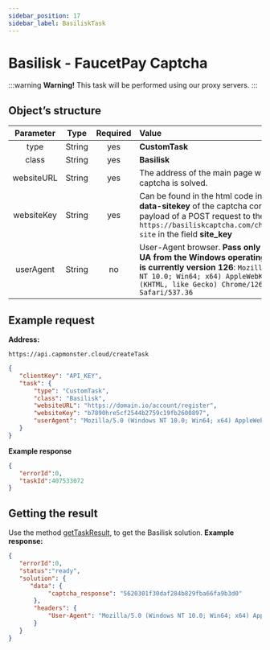 ```yaml
---
sidebar_position: 17
sidebar_label: BasiliskTask
---
```

# Basilisk - FaucetPay Captcha
:::warning **Warning!**
This task will be performed using our proxy servers.
:::
## **Object’s structure**
|**Parameter**|**Type**|**Required**|**Value**|
| :-: | :-: | :-: | :- | 
|type|String|yes|**CustomTask**|
|class|String|yes|**Basilisk**|
|websiteURL|String|yes|The address of the main page where the captcha is solved.|
|websiteKey|String|yes|Can be found in the html code in the attribute **data-sitekey** of the captcha container or in the payload of a POST request to the `https://basiliskcaptcha.com/challenge/check-site` in the field **site_key**|
|userAgent|String|no|User-Agent browser. **Pass only the current UA from the Windows operating system. This is currently version 126**: `Mozilla/5.0 (Windows NT 10.0; Win64; x64) AppleWebKit/537.36 (KHTML, like Gecko) Chrome/126.0.0.0 Safari/537.36`|
## **Example request**
**Address:** 
```http
https://api.capmonster.cloud/createTask
```
```json
{
   "clientKey": "API_KEY",
   "task": {
       "type": "CustomTask",
       "class": "Basilisk",
       "websiteURL": "https://domain.io/account/register",
       "websiteKey": "b7890hre5cf2544b2759c19fb2600897",
       "userAgent": "Mozilla/5.0 (Windows NT 10.0; Win64; x64) AppleWebKit/537.36 (KHTML, like Gecko) Chrome/126.0.0.0 Safari/537.36"
   }
}
```
**Example response**
```json
{
   "errorId":0,
   "taskId":407533072
}
```
## **Getting the result**
Use the method [getTaskResult](../api/methods/get-task-result.md), to get the Basilisk solution.
**Example response:**
```json
{
   "errorId":0,
   "status":"ready",
   "solution": {
      "data": {
           "captcha_response": "5620301f30daf284b829fba66fa9b3d0"
       },
       "headers": {
           "User-Agent": "Mozilla/5.0 (Windows NT 10.0; Win64; x64) AppleWebKit/537.36 (KHTML, like Gecko) Chrome/126.0.0.0 Safari/537.36"
       }
   }
}
```
